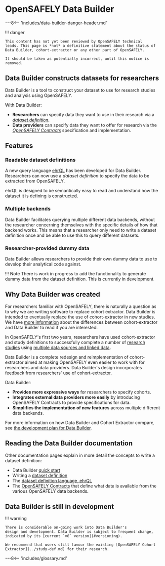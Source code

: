 # OpenSAFELY Data Builder

---8<-- 'includes/data-builder-danger-header.md'

!!! danger

    This content has not yet been reviewed by OpenSAFELY technical
    leads. This page is *not* a definitive statement about the status of
    Data Builder, cohort-extractor or any other part of OpenSAFELY.

    It should be taken as potentially incorrect, until this notice is
    removed.

## Data Builder constructs datasets for researchers

Data Builder is a tool to construct your dataset to use for research studies
and analysis using OpenSAFELY.

With Data Builder:

* **Researchers** can specify data they want to use in their research via a
  [*dataset definition*](dataset-definition.md).
* **Data providers** can specify data they want to offer for research
  via the [*OpenSAFELY Contracts*](contracts/intro.md)
  specification and implementation.

## Features
### Readable dataset definitions

A new query language [ehrQL](ehrql/intro.md) has been developed for
Data Builder. Researchers can now use a *dataset definition* to specify
the data to be extracted from OpenSAFELY.

ehrQL is designed to be semantically easy to
read and understand how the dataset it is defining is constructed.

### Multiple backends

Data Builder facilitates querying multiple different data backends,
without the researcher concerning themselves with the specific details
of how that backend works. This means that a researcher only need
to write a dataset definition once and be able to use this to
query different datasets.

### Researcher-provided dummy data
Data Builder allows researchers to provide their own dummy data to
use to develop their analytical code against.

!!! Note
There is work in progress to add the functionality to generate dummy data
from the dataset definition. This is currently in development.

## Why Data Builder was created
For researchers familiar with OpenSAFELY, there is naturally a question as
to why we are writing software to replace cohort extractor. Data Builder is
intended to eventually replace the use of cohort-extractor in new studies.
We have [more information](comparison-with-cohort-extractor.md) about the
differences between cohort-extractor and Data Builder to read if you are
interested.

In OpenSAFELY's first two years, researchers have used cohort-extractor
and study definitions to successfully complete a number of [research
studies](https://www.opensafely.org/research/) using [multiple data
sources and linked data](../data-sources/intro.md).

Data Builder is a complete redesign and reimplementation of
cohort-extractor aimed at making OpenSAFELY even easier to work with for
researchers and data providers. Data Builder's design incorporates
feedback from researchers' use of cohort-extractor.

Data Builder:

* **Provides more expressive ways** for researchers to specify cohorts.
* **Integrates external data providers more easily** by introducing
  OpenSAFELY Contracts to provide specifications for data.
* **Simplifies the implementation of new features** across multiple
  different data backends.

For more information on how Data Builder and Cohort Extractor compare,
see [the development plan for Data Builder](comparison-with-cohort-extractor.md).

## Reading the Data Builder documentation
Other documentation pages explain in more detail the concepts to write a
dataset definition:

* Data Builder [quick start](quick-start.md)
* Writing a [dataset definition](dataset-definition.md)
* The [dataset definition language, ehrQL](ehrql/intro.md)
* The [OpenSAFELY Contracts](contracts/intro.md) that define what data
  is available from the various OpenSAFELY data backends.

## Data Builder is still in development

!!! warning

    There is considerable on-going work into Data Builder's
    design and development. Data Builder is subject to frequent change,
    indicated by its [current `v0` version](#versioning).

    We recommend that users still favour the existing [OpenSAFELY Cohort
    Extractor](../study-def.md) for their research.




---8<-- 'includes/glossary.md'
